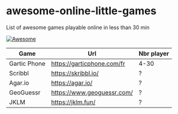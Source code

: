 # awesome-online-little-games
List of awesome games playable online in less than 30 min


[![Awesome](https://awesome.re/badge.svg)](https://awesome.re)


| Game          | Url           | Nbr player  | 
| ------------- | ------------- | ----- | 
| Gartic Phone  | https://garticphone.com/fr | 4-30| 
| Scribbl     | https://skribbl.io/      |   ? | 
| Agar.io | https://agar.io/     |     ? | 
| GeoGuessr| https://www.geoguessr.com/     |     ? | 
| JKLM | https://jklm.fun/    |     ? | 
